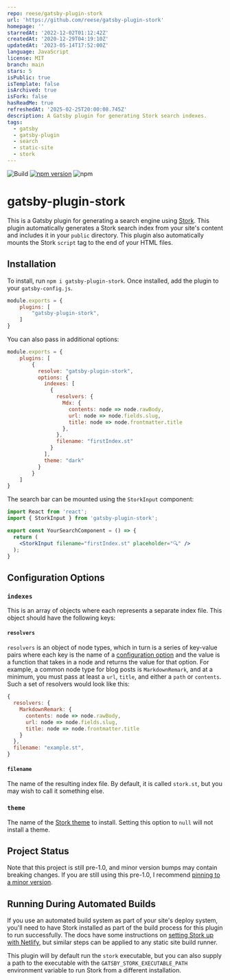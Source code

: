 ```yaml
---
repo: reese/gatsby-plugin-stork
url: 'https://github.com/reese/gatsby-plugin-stork'
homepage: ''
starredAt: '2022-12-02T01:12:42Z'
createdAt: '2020-12-29T04:19:10Z'
updatedAt: '2023-05-14T17:52:00Z'
language: JavaScript
license: MIT
branch: main
stars: 5
isPublic: true
isTemplate: false
isArchived: true
isFork: false
hasReadMe: true
refreshedAt: '2025-02-25T20:00:08.745Z'
description: A Gatsby plugin for generating Stork search indexes.
tags:
  - gatsby
  - gatsby-plugin
  - search
  - static-site
  - stork
---
```


![Build](https://github.com/reese/gatsby-plugin-stork/workflows/Build%20and%20Test/badge.svg)
[![npm version](https://badge.fury.io/js/gatsby-plugin-stork.svg)](https://badge.fury.io/js/gatsby-plugin-stork)
![npm](https://img.shields.io/npm/dt/gatsby-plugin-stork)

# gatsby-plugin-stork

This is a Gatsby plugin for generating a search engine using [Stork](https://github.com/jameslittle230/stork).
This plugin automatically generates a Stork search index from your site's content and includes it in your `public` directory.
This plugin also automatically mounts the Stork `script` tag to the end of your HTML files.

## Installation

To install, run `npm i gatsby-plugin-stork`.
Once installed, add the plugin to your `gatsby-config.js`.

```js
module.exports = {
    plugins: [
        "gatsby-plugin-stork",
    ]
}
```

You can also pass in additional options:

```js
module.exports = {
    plugins: [
        {
          resolve: "gatsby-plugin-stork",
          options: {
            indexes: [
              {
                resolvers: {
                  Mdx: {
                    contents: node => node.rawBody,
                    url: node => node.fields.slug,
                    title: node => node.frontmatter.title
                  },
                },
                filename: "firstIndex.st"
              }
            ],
            theme: "dark"
          }
        }
    ]
}
```

The search bar can be mounted using the `StorkInput` component:

```jsx
import React from 'react';
import { StorkInput } from 'gatsby-plugin-stork';

export const YourSearchComponent = () => {
  return (
    <StorkInput filename="firstIndex.st" placeholder="🔍" />
  );
}
```

## Configuration Options

### `indexes`

This is an array of objects where each represents a separate index file.
This object should have the following keys:

#### `resolvers`

`resolvers` is an object of node types, which in turn is a series of key-value pairs where each key is the name of a [configuration option](https://stork-search.net/docs/config-ref) and the value is a function that takes in a node and returns the value for that option.
For example, a common node type for blog posts is `MarkdownRemark`, and at a minimum, you must pass at least a `url`, `title`, and either a `path` or `contents`.
Such a set of resolvers would look like this:

```js
{
  resolvers: {
    MarkdownRemark: {
      contents: node => node.rawBody,
      url: node => node.fields.slug,
      title: node => node.frontmatter.title
    }
  },
  filename: "example.st",
}
```

#### `filename`

The name of the resulting index file.
By default, it is called `stork.st`, but you may wish to call it something else.

### `theme`

The name of the [Stork theme](https://stork-search.net/themes) to install.
Setting this option to `null` will not install a theme.

## Project Status

Note that this project is still pre-1.0, and minor version bumps may contain breaking changes. If you are still using this pre-1.0, I recommend [pinning to a minor version](https://docs.npmjs.com/cli/v6/using-npm/semver#tilde-ranges-123-12-1).

## Running During Automated Builds

If you use an automated build system as part of your site's deploy system, you'll need to have Stork installed as part of the build process for this plugin to run successfully.
The docs have some instructions on [setting Stork up with Netlify](https://stork-search.net/docs/stork-and-netlify), but similar steps can be applied to any static site build runner.

This plugin will by default run the `stork` executable, but you can also supply a path to the executable with the `GATSBY_STORK_EXECUTABLE_PATH` environment variable to run Stork from a different installation.
